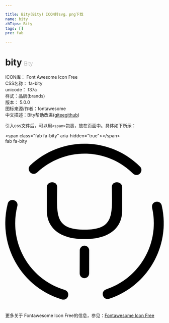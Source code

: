 ```yaml
---

title: Bity(Bity) ICON转svg、png下载
name: bity
zhTips: Bity
tags: []
pre: fab

---
```


# bity  <small style="font-size: 60%;font-weight: 100">Bity</small>


<div class="detail-page">
<p>
<span>
ICON库：
<span class="badge-secondary badge">Font Awesome Icon Free</span> 
</span>
<br/>
<span>
CSS名称：
<span class="badge-secondary badge">fa-bity</span> 
</span>
<br/>
<span>
unicode：
<span class="badge-secondary badge">f37a</span> 
<copy-btn content='f37a' btn-title=""></copy-btn>
<copy-btn :content='String.fromCodePoint(parseInt("f37a", 16))' btn-title="复制U"></copy-btn>
</span><br/><span>样式：<span class="badge-light badge">品牌(brands)</span></span>
<br/>
<span>
版本：
<span class="badge-secondary badge">5.0.0</span> 
</span>
<br/>
<span>图标来源/作者：<span class="badge-light badge">fontawesome</span></span> 
<br/>
<span class="zh-detail">中文描述：<span class="badge-primary badge">Bity</span><span class="help-link"><span>帮助改进</span>(<a href="https://gitee.com/liuwave/icon-helper/edit/master/json/fontawesome/brands/bity.json" target="_blank" rel="noopener noreferrer">gitee</a><a href="https://github.com/liuwave/icon-helper/edit/master/json/fontawesome/brands/bity.json" target="_blank" rel="noopener noreferrer">github</a></span>)</span><br/>
</p>
</div>
<div class="alert alert-dark">
  <i class="fab fa-bity fa-xs"></i>
  <i class="fab fa-bity fa-sm"></i>
  <i class="fab fa-bity fa-lg"></i>
  <i class="fab fa-bity fa-2x"></i>
  <i class="fab fa-bity fa-3x"></i>
  <i class="fab fa-bity fa-5x"></i>
  <i class="fab fa-bity fa-7x"></i>
</div>
<div>
  <p>引入css文件后，可以用<code>&lt;span&gt;</code>包裹，放在页面中。具体如下所示：    
  </p>
  <div class="alert alert-primary" style="font-size: 14px">
    &lt;span class="fab fa-bity" aria-hidden="true"&gt;&lt;/span&gt;
    <copy-btn content='<span class="fab fa-bity" aria-hidden="true"></span>'></copy-btn>
  </div>
  <div class="alert alert-secondary">
    <i class="fab fa-bity"
    style="font-size: 24px"
    aria-hidden="true"></i> fab fa-bity
    <copy-btn content="fab fa-bity" btn-title="复制图标名称"></copy-btn>
  </div>
</div>
<div id="svg" class="svg-wrap">
<svg xmlns="http://www.w3.org/2000/svg" viewBox="0 0 496 512"><path d="M78.4 67.2C173.8-22 324.5-24 421.5 71c14.3 14.1-6.4 37.1-22.4 21.5-84.8-82.4-215.8-80.3-298.9-3.2-16.3 15.1-36.5-8.3-21.8-22.1zm98.9 418.6c19.3 5.7 29.3-23.6 7.9-30C73 421.9 9.4 306.1 37.7 194.8c5-19.6-24.9-28.1-30.2-7.1-32.1 127.4 41.1 259.8 169.8 298.1zm148.1-2c121.9-40.2 192.9-166.9 164.4-291-4.5-19.7-34.9-13.8-30 7.9 24.2 107.7-37.1 217.9-143.2 253.4-21.2 7-10.4 36 8.8 29.7zm-62.9-79l.2-71.8c0-8.2-6.6-14.8-14.8-14.8-8.2 0-14.8 6.7-14.8 14.8l-.2 71.8c0 8.2 6.6 14.8 14.8 14.8s14.8-6.6 14.8-14.8zm71-269c2.1 90.9 4.7 131.9-85.5 132.5-92.5-.7-86.9-44.3-85.5-132.5 0-21.8-32.5-19.6-32.5 0v71.6c0 69.3 60.7 90.9 118 90.1 57.3.8 118-20.8 118-90.1v-71.6c0-19.6-32.5-21.8-32.5 0z"/></svg>
</div>
<detail full-name='fa-bity'></detail>
    
<div><p>更多关于  Fontawesome Icon Free的信息，参见：<a target="_blank" href="https://iconhelper.cn/fontawesome.html">Fontawesome Icon Free</a>
</p></div>
